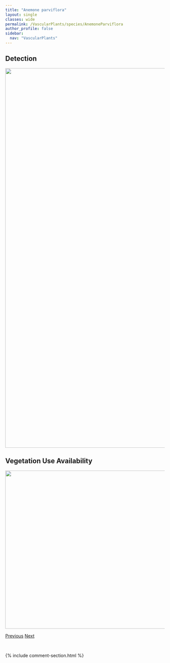 ```yaml
---
title: "Anemone parviflora"
layout: single
classes: wide
permalink: /VascularPlants/species/AnemoneParviflora
author_profile: false
sidebar:
  nav: "VascularPlants"
---
```


<h2>Detection</h2>

<a href="https://drive.google.com/uc?export=view&id=1r7hSYa7hEj_WnJEG5dc996rYOjpCpthC">
<img src="https://drive.google.com/uc?export=view&id=1r7hSYa7hEj_WnJEG5dc996rYOjpCpthC" height = "1200" width = "800">
</a>


<h2>Vegetation Use Availability</h2>

<a href="https://drive.google.com/uc?export=view&id=13TM1-sCN-fnvCxdxYv8DWj7S7JuEtdbf">
<img src="https://drive.google.com/uc?export=view&id=13TM1-sCN-fnvCxdxYv8DWj7S7JuEtdbf" height = "500" width = "1000">
</a>


<a href="/DevelopmentWebsite/VascularPlants/species/AnemoneMultifida" class="pagination--pager" title="Anemone multifida">Previous</a> <a href="/DevelopmentWebsite/VascularPlants/species/AnemoneVirginiana" class="pagination--pager" title="Anemone virginiana">Next</a>

<p>&nbsp;</p>

{% include comment-section.html %}
